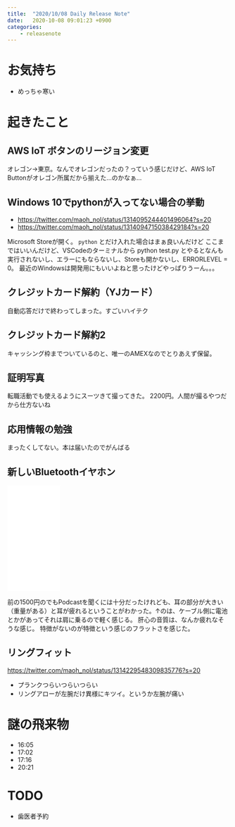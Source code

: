 ```yaml
---
title:  "2020/10/08 Daily Release Note"
date:   2020-10-08 09:01:23 +0900
categories:
    - releasenote
---
```


# お気持ち

* めっちゃ寒い

# 起きたこと

## AWS IoT ボタンのリージョン変更

オレゴン→東京。なんでオレゴンだったの？っていう感じだけど、AWS IoT Buttonがオレゴン所属だから揃えた…のかなぁ…

## Windows 10でpythonが入ってない場合の挙動

* https://twitter.com/maoh_nol/status/1314095244401496064?s=20
* https://twitter.com/maoh_nol/status/1314094715038429184?s=20

Microsoft Storeが開く。 `python` とだけ入れた場合はまぁ良いんだけど
ここまではいいんだけど、VSCodeのターミナルから python test.py とやるとなんも実行されないし、エラーにもならないし、Storeも開かないし、ERRORLEVEL = 0。
最近のWindowsは開発用にもいいよねと思ったけどやっぱりうーん。。。

## クレジットカード解約（YJカード）

自動応答だけで終わってしまった。すごいハイテク

## クレジットカード解約2

キャッシング枠までついているのと、唯一のAMEXなのでとりあえず保留。

## 証明写真

転職活動でも使えるようにスーツきて撮ってきた。 2200円。人間が撮るやつだから仕方ないね

## 応用情報の勉強

まったくしてない。本は届いたのでがんばる

## 新しいBluetoothイヤホン

<iframe style="width:120px;height:240px;" marginwidth="0" marginheight="0" scrolling="no" frameborder="0" src="//rcm-fe.amazon-adsystem.com/e/cm?lt1=_blank&bc1=000000&IS2=1&bg1=FFFFFF&fc1=000000&lc1=0000FF&t=yakumo07-22&language=ja_JP&o=9&p=8&l=as4&m=amazon&f=ifr&ref=as_ss_li_til&asins=B07SR8HSZS&linkId=a2a452049a5ce46c42389563f05c933d"></iframe>

前の1500円のでもPodcastを聞くには十分だったけれども、耳の部分が大きい（重量がある）と耳が疲れるということがわかった。↑のは、ケーブル側に電池とかがあってそれは肩に乗るので軽く感じる。
肝心の音質は、なんか疲れなそうな感じ。 特徴がないのが特徴という感じのフラットさを感じた。

## リングフィット

https://twitter.com/maoh_nol/status/1314229548309835776?s=20

* プランクつらいつらいつらい
* リングアローが左腕だけ異様にキツイ。というか左腕が痛い

# 謎の飛来物

* 16:05
* 17:02
* 17:16
* 20:21

# TODO 

* 歯医者予約
